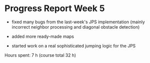 # Progress Report Week 5

- fixed many bugs from the last-week's JPS implementation (mainly incorrect neighbor processing and diagonal obstacle detection)

- added more ready-made maps

- started work on a real sophisticated jumping logic for the JPS

Hours spent: 7 h (course total 32 h)
